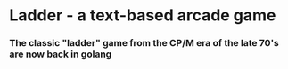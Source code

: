 # Ladder - a text-based arcade game
### The classic "ladder" game from the CP/M era of the late 70's are now back in golang
